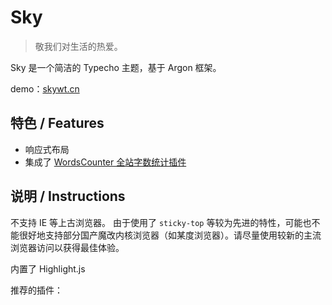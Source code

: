 # Sky

> 敬我们对生活的热爱。

Sky 是一个简洁的 Typecho 主题，基于 Argon 框架。

demo：[skywt.cn](https://skywt.cn/)

## 特色 / Features

- 响应式布局
- 集成了 [WordsCounter 全站字数统计插件](https://github.com/elatisy/Typecho_WordsCounter)

## 说明 / Instructions

不支持 IE 等上古浏览器。
由于使用了 `sticky-top` 等较为先进的特性，可能也不能很好地支持部分国产魔改内核浏览器（如某度浏览器）。请尽量使用较新的主流浏览器访问以获得最佳体验。

内置了 Highlight.js

推荐的插件：